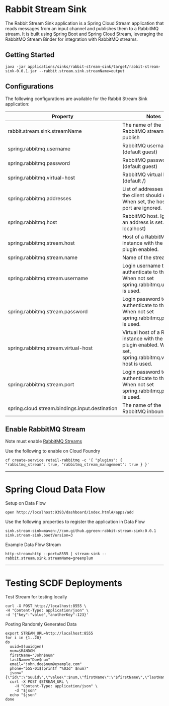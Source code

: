 # Rabbit Stream Sink

The Rabbit Stream Sink application is a Spring Cloud Stream application that reads messages from an input channel and 
publishes them to a RabbitMQ stream. It is built using Spring Boot and Spring Cloud Stream, leveraging the RabbitMQ Stream Binder 
for integration with RabbitMQ streams.

## Getting Started

```shell
java -jar applications/sinks/rabbit-stream-sink/target/rabbit-stream-sink-0.0.1.jar --rabbit.stream.sink.streamName=output   
```

## Configurations

The following configurations are available for the Rabbit Stream Sink application:

| Property                                       | Notes                                                                                                                   |
|------------------------------------------------|-------------------------------------------------------------------------------------------------------------------------|
| rabbit.stream.sink.streamName                  | The name of the RabbitMQ stream to publish                                                                              |
| spring.rabbitmq.username                       | RabbitMQ username. (default guest)                                                                                      |
| spring.rabbitmq.password                       | RabbitMQ password. (default guest)                                                                                      |
| spring.rabbitmq.virtual-host                   | RabbitMQ virtual host. (default /)                                                                                      |
| spring.rabbitmq.addresses                      | List of addresses to which the client should connect. When set, the host and port are ignored.                          |
| spring.rabbitmq.host                           | RabbitMQ host. Ignored if an address is set. (default localhost)                                                        |
| spring.rabbitmq.stream.host                    | Host of a RabbitMQ instance with the Stream plugin enabled.                                                             |
| spring.rabbitmq.stream.name                    | Name of the stream.                                                                                                     |
| spring.rabbitmq.stream.username                | Login username to authenticate to the broker. When not set spring.rabbitmq.username is used.                            |
| spring.rabbitmq.stream.password                | Login password to authenticate to the broker. When not set spring.rabbitmq.password is used.                            |
| spring.rabbitmq.stream.virtual-host            | Virtual host of a RabbitMQ instance with the Stream plugin enabled. When not set, spring.rabbitmq.virtual-host is used. | 
| spring.rabbitmq.stream.port                    | Login password to authenticate to the broker. When not set spring.rabbitmq.password is used.                            |
| spring.cloud.stream.bindings.input.destination | The name of the RabbitMQ inbound queue                                                                                  |


## Enable RabbitMQ Stream

Note must enable [RabbitMQ Streams](https://www.rabbitmq.com/docs/streams)

Use the following to enable on Cloud Foundry

```shell
cf create-service retail-rabbitmq -c '{ "plugins": { "rabbitmq_stream": true, "rabbitmq_stream_management": true } }'
```

-----------------------

# Spring Cloud Data Flow

Setup on Data Flow

```shell
open http://localhost:9393/dashboard/index.html#/apps/add
```

Use the following properties to register the application in Data Flow

```shell
sink.stream-sink=maven://com.github.ggreen:rabbit-stream-sink:0.0.1
sink.stream-sink.bootVersion=3
```

Example Data Flow Stream

```scdf
http-stream=http --port=8555 | stream-sink --rabbit.stream.sink.streamName=greenplum
```


----------------

# Testing SCDF Deployments

Test Stream for testing locally

```shell
curl -X POST http://localhost:8555 \
-H "Content-Type: application/json" \
-d '{"key":"value","anotherKey":123}'
```


Posting Randomly Generated Data 

```shell
export STREAM_URL=http://localhost:8555
for i in {1..20}
do
  uuid=$(uuidgen)
  num=$RANDOM
  firstName="John$num"
  lastName="Doe$num"
  email="john.doe$num@example.com"
  phone="555-01$(printf "%03d" $num)"
  json="{\"id\":\"$uuid\",\"value\":$num,\"firstName\":\"$firstName\",\"lastName\":\"$lastName\",\"email\":\"$email\",\"phone\":\"$phone\"}"
  curl -X POST $STREAM_URL \
    -H "Content-Type: application/json" \
    -d "$json"
  echo "$json"
done
```
